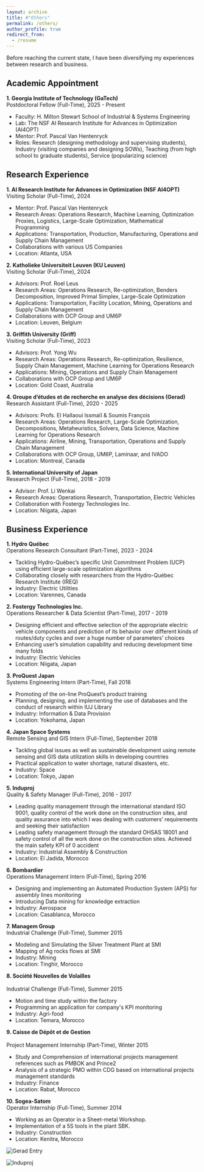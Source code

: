 ```yaml
---
layout: archive
title: #"Others"
permalink: /others/
author_profile: true
redirect_from:
  - /resume
---
```


Before reaching the current state, I have been diversifying my experiences between research and business.
  

Academic Appointment
------
**1. Georgia Institute of Technology (GaTech)**<br>
Postdoctoral Fellow (Full-Time), 2025 - Present
 - Faculty: H. Milton Stewart School of Industrial \& Systems Engineering
 - Lab: The NSF AI Research Institute for Advances in Optimization (AI4OPT)
 - Mentor: Prof. Pascal Van Hentenryck
 - Roles: Research (designing methodology and supervising students), Industry (visiting companies and designing SOWs), Teaching (from high school to graduate students), Service (popularizing science)

Research Experience
------
**1. AI Research Institute for Advances in Optimization (NSF AI4OPT)**<br>
Visiting Scholar (Full-Time), 2024
 - Mentor: Prof. Pascal Van Hentenryck
 - Research Areas: Operations Research, Machine Learning, Optimization Proxies, Logistics, Large-Scale Optimization, Mathematical Programming
 - Applications: Transportation, Production, Manufacturing, Operations and Supply Chain Management
 - Collaborations with various US Companies
 - Location: Atlanta, USA

**2. Katholieke Universiteit Leuven (KU Leuven)**<br>
Visiting Scholar (Full-Time), 2024
 - Advisors: Prof. Roel Leus
 - Research Areas: Operations Research, Re-optimization, Benders Decomposition, Improved Primal Simplex, Large-Scale Optimization
 - Applications: Transportation, Facility Location, Mining, Operations and Supply Chain Management
 - Collaborations with OCP Group and UM6P
 - Location: Leuven, Belgium

**3. Griffith University (Griff)**<br>
Visiting Scholar (Full-Time), 2023
 - Advisors: Prof. Yong Wu
 - Research Areas: Operations Research, Re-optimization, Resilience, Supply Chain Management, Machine Learning for Operations Research
 - Applications: Mining, Operations and Supply Chain Management
 - Collaborations with OCP Group and UM6P
 - Location: Gold Coast, Australia

**4. Groupe d’études et de recherche en analyse des décisions (Gerad)**<br>
Research Assistant (Full-Time), 2020 - 2025
 - Advisors: Profs. El Hallaoui Issmaïl & Soumis François
 - Research Areas: Operations Research, Large-Scale Optimization, Decompositions, Metaheuristics, Solvers, Data Science, Machine Learning for Operations Research
 - Applications: Airline, Mining, Transportation, Operations and Supply Chain Management
 - Collaborations with OCP Group, UM6P, Laminaar, and IVADO
 - Location: Montreal, Canada

**5. International University of Japan**<br>
Research Project (Full-Time), 2018 - 2019
 - Advisor: Prof. Li Wenkai
 - Research Areas: Operations Research, Transportation, Electric Vehicles
 - Collaboration with Fostergy Technologies Inc.
 - Location: Niigata, Japan

Business Experience
------
**1. Hydro Québec**<br>
Operations Research Consultant (Part-Time), 2023 - 2024
 - Tackling Hydro-Québec’s specific Unit Commitment Problem (UCP) using efficient large-scale optimization algorithms
 - Collaborating closely with researchers from the Hydro-Québec Research Institute (IREQ)
 - Industry: Electric Utilities
 - Location: Varennes, Canada

**2. Fostergy Technologies Inc.**<br>
Operations Researcher & Data Scientist (Part-Time), 2017 - 2019
 - Designing efficient and effective selection of the appropriate electric vehicle components and prediction of its behavior over different kinds of routes/duty cycles and over a huge number of parameters’ choices
 - Enhancing user’s simulation capability and reducing development time many folds
 - Industry: Electric Vehicles
 - Location: Niigata, Japan

**3. ProQuest Japan**<br>
Systems Engineering Intern (Part-Time), Fall 2018
 - Promoting of the on-line ProQuest’s product training
 - Planning, designing, and implementing the use of databases and the conduct of research within IUJ Library
 - Industry: Information & Data Provision
 - Location: Yokohama, Japan

**4. Japan Space Systems** <br>
Remote Sensing and GIS Intern (Full-Time), September 2018
 - Tackling global issues as well as sustainable development using remote sensing and GIS data utilization skills in developing countries
 - Practical application to water shortage, natural disasters, etc.
 - Industry: Space
 - Location: Tokyo, Japan

**5. Induproj**<br>
Quality & Safety Manager (Full-Time), 2016 - 2017
 - Leading quality management through the international standard ISO 9001, quality control of the work done on the construction sites, and quality assurance into which I was dealing with customers’ requirements and seeking their satisfaction
 - Leading safety management through the standard OHSAS 18001 and safety control of all the work done on the construction sites. Achieved the main safety KPI of 0 accident
 - Industry: Industrial Assembly & Construction
 - Location: El Jadida, Morocco

**6. Bombardier**<br>
Operations Management Intern (Full-Time), Spring 2016
 - Designing and implementing an Automated Production System (APS) for assembly lines monitoring
 - Introducing Data mining for knowledge extraction
 - Industry: Aerospace
 - Location: Casablanca, Morocco

**7. Managem Group**<br> 
Industrial Challenge (Full-Time), Summer 2015
 - Modeling and Simulating the Silver Treatment Plant at SMI
 - Mapping of Ag rocks flows at SMI
 - Industry: Mining 
 - Location: Tinghir, Morocco

 **8. Société Nouvelles de Volailles**<br>  
Industrial Challenge (Full-Time), Summer 2015
 - Motion and time study within the factory
 - Programming an application for company's KPI monitoring
 - Industry: Agri-food
 - Location: Temara, Morocco

 **9. Caisse de Dépôt et de Gestion**<br>  
Project Management Internship (Part-Time), Winter 2015
 - Study and Comprehension of international projects management references such as PMBOK and Prince2
 - Analysis of a strategic PMO within CDG based on international projects management standards
 - Industry: Finance
 - Location: Rabat, Morocco

 **10. Sogea-Satom**<br> 
 Operator Internship (Full-Time), Summer 2014
 - Working as an Operator in a Sheet-metal Workshop.
 - Implementation of a 5S tools in the plant SBK.
 - Industry: Construction
 - Location: Kenitra, Morocco

![Gerad Entry](http://rqbmedi.github.io/images/13_Gerad_Entry.jpg)

![Induproj](http://rqbmedi.github.io/images/14_Induproj.jpg)